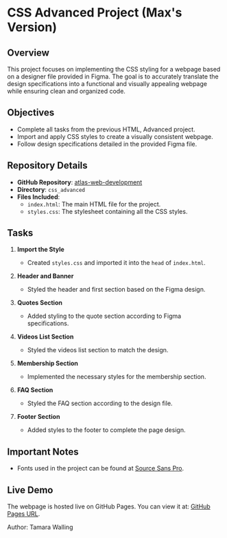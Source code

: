 # CSS Advanced Project (Max's Version)

## Overview

This project focuses on implementing the CSS styling for a webpage based on a designer file provided in Figma. The goal is to accurately translate the design specifications into a functional and visually appealing webpage while ensuring clean and organized code.

## Objectives

- Complete all tasks from the previous HTML, Advanced project.
- Import and apply CSS styles to create a visually consistent webpage.
- Follow design specifications detailed in the provided Figma file.

## Repository Details

- **GitHub Repository**: [atlas-web-development](https://github.com/Scoob1/atlas-web-development)
- **Directory**: `css_advanced`
- **Files Included**:
  - `index.html`: The main HTML file for the project.
  - `styles.css`: The stylesheet containing all the CSS styles.

## Tasks

1. **Import the Style**
   - Created `styles.css` and imported it into the `head` of `index.html`.

2. **Header and Banner**
   - Styled the header and first section based on the Figma design.

3. **Quotes Section**
   - Added styling to the quote section according to Figma specifications.

4. **Videos List Section**
   - Styled the videos list section to match the design.

5. **Membership Section**
   - Implemented the necessary styles for the membership section.

6. **FAQ Section**
   - Styled the FAQ section according to the design file.

7. **Footer Section**
   - Added styles to the footer to complete the page design.

## Important Notes

- Fonts used in the project can be found at [Source Sans Pro](https://fonts.google.com/specimen/Source+Sans+Pro).

## Live Demo

The webpage is hosted live on GitHub Pages. You can view it at: [GitHub Pages URL](https://Scoob1.github.io/atlas-web-development/css_advanced).

Author: Tamara Walling
